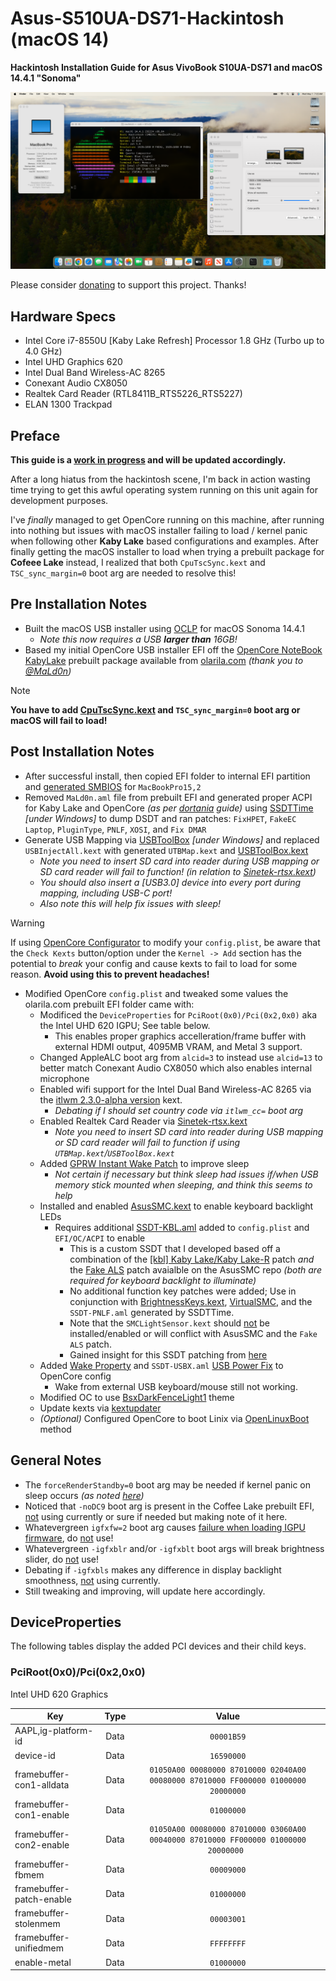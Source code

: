 

# Asus-S510UA-DS71-Hackintosh (macOS 14)
**Hackintosh Installation Guide for Asus VivoBook S10UA-DS71 and macOS 14.4.1 "Sonoma"**
<p align="center" style="margin:0 auto !important;text-align:center !important;"><img src="Images/Asus-S510UA-DS71-Hackintosh-14.4.1.png"></p>

Please consider [donating](https://paypal.me/djouija) to support this project. Thanks!

## Hardware Specs
- Intel Core i7-8550U [Kaby Lake Refresh] Processor 1.8 GHz (Turbo up to 4.0 GHz)
- Intel UHD Graphics 620
- Intel Dual Band Wireless-AC 8265
- Conexant Audio CX8050
- Realtek Card Reader (RTL8411B_RTS5226_RTS5227)
- ELAN 1300 Trackpad

## Preface
**This guide is a <u>work in progress</u> and will be updated accordingly.**

After a long hiatus from the hackintosh scene, I'm back in action wasting time trying to get this awful operating system running on this unit again for development purposes.

I've _finally_ managed to get OpenCore running on this machine, after running into nothing but issues with macOS installer failing to load / kernel panic when following other **Kaby Lake** based configurations and examples.  After finally getting the macOS installer to load when trying a prebuilt package for **Cofeee Lake** instead, I realized that both `CpuTscSync.kext` and `TSC_sync_margin=0` boot arg are needed to resolve this!

## Pre Installation Notes

- Built the macOS USB installer using [OCLP](https://dortania.github.io/OpenCore-Legacy-Patcher/INSTALLER.html) for macOS Sonoma 14.4.1
	-  _Note this now requires a USB **larger than** 16GB!_
- Based my initial OpenCore USB installer EFI off the [OpenCore NoteBook KabyLake](https://olarila.com/files/OPENCORE1/EFI.Opencore.NoteBook.KabyLake.zip) prebuilt package available from [olarila.com](https://www.olarila.com/topic/5676-hackintosh-efi-folder-with-clover-and-opencore/)   _(thank you to [@MaLd0n](https://github.com/MaLd0n))_
> [!NOTE]
> **You have to add [CpuTscSync.kext](https://github.com/acidanthera/CpuTscSync/releases)  and `TSC_sync_margin=0` boot arg or macOS will fail to load!**

## Post Installation Notes

- After successful install, then copied EFI folder to internal EFI partition and [generated SMBIOS](https://github.com/corpnewt/GenSMBIOS) for `MacBookPro15,2`
- Removed `MaLd0n.aml` file from prebuilt EFI and generated proper ACPI for Kaby Lake and OpenCore _(as per [dortania](https://dortania.github.io/OpenCore-Install-Guide/config-laptop.plist/kaby-lake.html) guide)_ using [SSDTTime](https://github.com/corpnewt/SSDTTime) _[under Windows]_ to dump DSDT and ran patches: `FixHPET`, `FakeEC Laptop`, `PluginType`, `PNLF`, `XOSI`, and `Fix DMAR`
- Generate USB Mapping via [USBToolBox](https://github.com/USBToolBox/tool/releases) _[under Windows]_ and replaced `USBInjectAll.kext` with generated `UTBMap.kext` and [USBToolBox.kext](https://github.com/USBToolBox/kext)
	- _Note you need to insert SD card into reader during USB mapping or SD card reader will fail to function! (in relation to [Sinetek-rtsx.kext](https://github.com/cholonam/Sinetek-rtsx/releases))_
	- _You should also insert a [USB3.0] device into every port during mapping, including USB-C port!_
	- _Also note this will help fix issues with sleep!_

> [!WARNING]  
> If using [OpenCore Configurator](https://mackie100projects.altervista.org/download-opencore-configurator/) to modify your `config.plist`, be aware that the `Check Kexts` button/option under the `Kernel -> Add` section has the potential to *break* your config and cause kexts to fail to load for some reason.  **Avoid using this to prevent headaches!**
	
- Modified OpenCore `config.plist` and tweaked some values the olarila.com prebuilt EFI folder came with:
	- Modificed the `DeviceProperties` for `PciRoot(0x0)/Pci(0x2,0x0)` aka the Intel UHD 620 IGPU; See table below.
		- This enables proper graphics accelleration/frame buffer with external HDMI output, 4095MB VRAM, and Metal 3 support.
	- Changed AppleALC boot arg from `alcid=3` to instead use `alcid=13` to better match Conexant Audio CX8050 which also enables internal microphone
	- Enabled wifi support for the Intel Dual Band Wireless-AC 8265 via the [itlwm 2.3.0-alpha version](https://github.com/OpenIntelWireless/itlwm/releases/tag/v2.3.0-alpha) kext.
		- _Debating if I should set country code via `itlwm_cc=` boot arg_
	- Enabled Realtek Card Reader via [Sinetek-rtsx.kext](https://github.com/cholonam/Sinetek-rtsx/releases)
		- _Note you need to insert SD card into reader during USB mapping or SD card reader will fail to function if using `UTBMap.kext`/`USBToolBox.kext`_
	- Added [GPRW Instant Wake Patch](https://dortania.github.io/OpenCore-Post-Install/usb/misc/instant-wake.html) to improve sleep
		-  _Not certain if necessary but think sleep had issues if/when USB memory stick mounted when sleeping, and think this seems to help_
	- Installed and enabled [AsusSMC.kext](https://github.com/hieplpvip/AsusSMC) to enable keyboard backlight LEDs
		- Requires additional [SSDT-KBL.aml](./macOS_14/Post-Install/SSDT/SSDT-KBL.aml) added to `config.plist` and `EFI/OC/ACPI` to enable
			- This is a custom SSDT that I developed based off a combination of the [[kbl] Kaby Lake/Kaby Lake-R]() patch _and_ the [Fake ALS](https://github.com/hieplpvip/AsusSMC/blob/master/patches/fake_als.txt) patch avaialble on the AsusSMC repo _(both are required for keyboard backlight to illuminate)_
			- No additional function key patches were added; Use in conjunction with [BrightnessKeys.kext](https://github.com/acidanthera/BrightnessKeys/releases), [VirtualSMC](https://github.com/acidanthera/VirtualSMC/releases), and the `SSDT-PNLF.aml` generated by SSDTTime.
			- Note that the `SMCLightSensor.kext` should <u>not</u> be installed/enabled or will conflict with AsusSMC and the `Fake ALS` patch.
			- Gained insight for this SSDT patching from [here](https://github.com/hieplpvip/AsusSMC/issues/93)
	- Added [Wake Property](https://dortania.github.io/OpenCore-Post-Install/usb/misc/keyboard.html#method-1-add-wake-type-property-recommended) and `SSDT-USBX.aml` [USB Power Fix](https://dortania.github.io/OpenCore-Post-Install/usb/misc/power.html) to OpenCore config
		- Wake from external USB keyboard/mouse still not working. 
	- Modified OC to use [BsxDarkFenceLight1](https://github.com/blackosx/BsxDarkFenceLight1) theme
	- Update kexts via [kextupdater](https://github.com/MacThings/kextupdater)
	- _(Optional)_ Configured OpenCore to boot Linix via [OpenLinuxBoot](OpenLinuxBoot) method

## General Notes

- The `forceRenderStandby=0` boot arg may be needed if kernel panic on sleep occurs _(as noted  [here](https://dortania.github.io/OpenCore-Post-Install/universal/sleep.html#fixing-gpus))_
-  Noticed that `-noDC9` boot arg is present in the Coffee Lake prebuilt EFI, <u>not</u> using currently or sure if needed but making note of it here.
- Whatevergreen `igfxfw=2` boot arg causes [failure when loading IGPU firmware](https://elitemacx86.com/threads/how-to-improve-igpu-performance-intel-graphics-on-macos.1059/), do <u>not</u> use!
- Whatevergreen `-igfxblr` and/or `-igfxblt` boot args will break brightness slider, do <u>not</u> use!
- Debating if `-igfxbls` makes any difference in display backlight smoothness, <u>not</u> using currently.
- Still tweaking and improving, will update here accordingly.

## DeviceProperties

The following tables display the added PCI devices and their child keys.


### PciRoot(0x0)/Pci(0x2,0x0)

Intel UHD 620 Graphics

| **Key**                  | **Type** |   **Value**  |
|--------------------------|:--------:|:------------:|
| AAPL,ig-platform-id      |   Data   | ``00001B59`` |
| device-id                |   Data   | ``16590000`` |
| framebuffer-con1-alldata |   Data   | ``01050A00 00080000 87010000 02040A00 00080000 87010000 FF000000 01000000 20000000`` |
| framebuffer-con1-enable  |   Data   | ``01000000`` |
| framebuffer-con2-enable  |   Data   | ``01050A00 00080000 87010000 03060A00 00040000 87010000 FF000000 01000000 20000000 `` |
| framebuffer-fbmem        |   Data   | ``00009000`` |
| framebuffer-patch-enable |   Data   | ``01000000`` |
| framebuffer-stolenmem    |   Data   | ``00003001`` |
| framebuffer-unifiedmem   |   Data   | ``FFFFFFFF`` |
| enable-metal             |   Data   | ``01000000`` |
